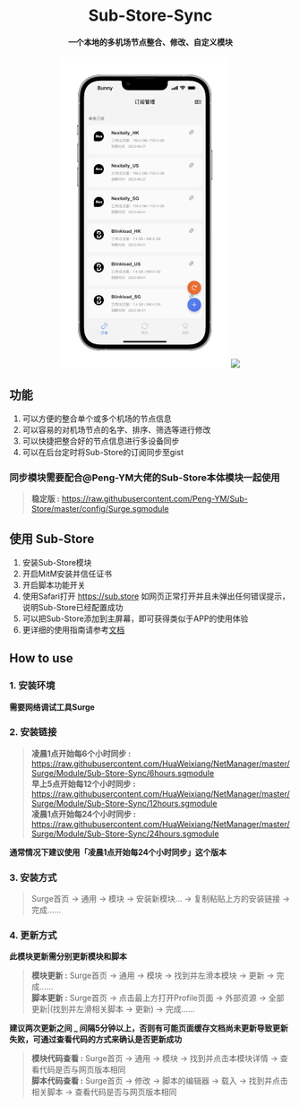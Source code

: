 <h1 align="center">Sub-Store-Sync</h1>

<h4 align="center">一个本地的多机场节点整合、修改、自定义模块</h4>

<p align="center">
  <img src="img/1.PNG" width="300"></img>
  <img src="img/2.PNG" width="300"></img>
</p>

## 功能
1. 可以方便的整合单个或多个机场的节点信息
2. 可以容易的对机场节点的名字、排序、筛选等进行修改
3. 可以快捷把整合好的节点信息进行多设备同步
4. 可以在后台定时将Sub-Store的订阅同步至gist

### 同步模块需要配合@Peng-YM大佬的Sub-Store本体模块一起使用
>**稳定版 :** https://raw.githubusercontent.com/Peng-YM/Sub-Store/master/config/Surge.sgmodule<br>

## 使用 Sub-Store
1. 安装Sub-Store模块
2. 开启MitM安装并信任证书
3. 开启脚本功能开关
4. 使用Safari打开 https://sub.store 如网页正常打开并且未弹出任何错误提示，说明Sub-Store已经配置成功
5. 可以把Sub-Store添加到主屏幕，即可获得类似于APP的使用体验
6. 更详细的使用指南请参考[文档](https://www.notion.so/Sub-Store-6259586994d34c11a4ced5c406264b46)

## How to use
### 1. 安装环境
**需要网络调试工具Surge**

### 2. 安装链接
>**凌晨1点开始每6个小时同步 :** https://raw.githubusercontent.com/HuaWeixiang/NetManager/master/Surge/Module/Sub-Store-Sync/6hours.sgmodule<br>
>**早上5点开始每12个小时同步 :** https://raw.githubusercontent.com/HuaWeixiang/NetManager/master/Surge/Module/Sub-Store-Sync/12hours.sgmodule<br>
>**凌晨1点开始每24个小时同步 :** https://raw.githubusercontent.com/HuaWeixiang/NetManager/master/Surge/Module/Sub-Store-Sync/24hours.sgmodule<br>

**通常情况下建议使用「凌晨1点开始每24个小时同步」这个版本**

### 3. 安装方式
>Surge首页 -> 通用 -> 模块 -> 安装新模块... -> 复制粘贴上方的安装链接 -> 完成......

### 4. 更新方式
**此模块更新需分别更新模块和脚本**
>**模块更新 :** Surge首页 -> 通用 -> 模块 -> 找到并左滑本模块 -> 更新 -> 完成......<br>
>**脚本更新 :** Surge首页 -> 点击最上方打开Profile页面 -> 外部资源 -> 全部更新|(找到并左滑相关脚本 -> 更新) -> 完成......

**建议两次更新之间 _ 间隔5分钟以上，否则有可能页面缓存文档尚未更新导致更新失败，可通过查看代码的方式来确认是否更新成功**
>**模块代码查看 :** Surge首页 -> 通用 -> 模块 -> 找到并点击本模块详情 -> 查看代码是否与网页版本相同<br>
>**脚本代码查看 :** Surge首页 -> 修改 -> 脚本的编辑器 -> 载入 -> 找到并点击相关脚本 -> 查看代码是否与网页版本相同
